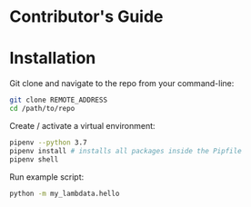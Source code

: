 # Contributor's Guide


# Installation

Git clone and navigate to the repo from your command-line:

```sh
git clone REMOTE_ADDRESS
cd /path/to/repo
```

Create / activate a virtual environment:

```sh
pipenv --python 3.7
pipenv install # installs all packages inside the Pipfile
pipenv shell
```

Run example script:

```sh
python -m my_lambdata.hello
```
